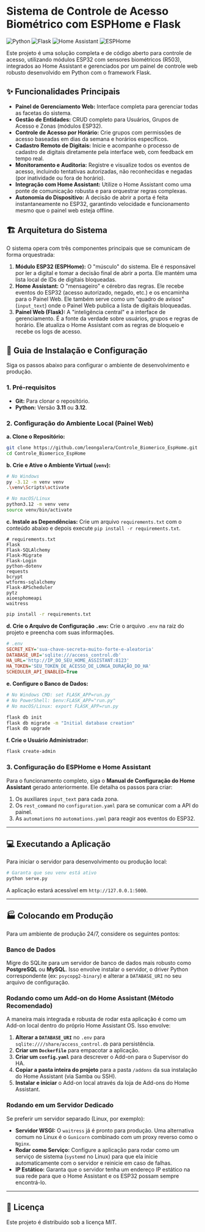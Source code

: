 # Sistema de Controle de Acesso Biométrico com ESPHome e Flask

![Python](https://img.shields.io/badge/python-3.12-blue.svg)
![Flask](https://img.shields.io/badge/flask-%23000.svg?style=for-the-badge&logo=flask&logoColor=white)
![Home Assistant](https://img.shields.io/badge/home%20assistant-%2341B8F1.svg?style=for-the-badge&logo=home-assistant&logoColor=white)
![ESPHome](https://img.shields.io/badge/esphome-%2300A9D4.svg?style=for-the-badge&logo=esphome&logoColor=white)

Este projeto é uma solução completa e de código aberto para controle de acesso, utilizando módulos ESP32 com sensores biométricos (R503), integrados ao Home Assistant e gerenciados por um painel de controle web robusto desenvolvido em Python com o framework Flask.

## ✨ Funcionalidades Principais

* **Painel de Gerenciamento Web:** Interface completa para gerenciar todas as facetas do sistema.
* **Gestão de Entidades:** CRUD completo para Usuários, Grupos de Acesso e Zonas (módulos ESP32).
* **Controle de Acesso por Horário:** Crie grupos com permissões de acesso baseadas em dias da semana e horários específicos.
* **Cadastro Remoto de Digitais:** Inicie e acompanhe o processo de cadastro de digitais diretamente pela interface web, com feedback em tempo real.
* **Monitoramento e Auditoria:** Registre e visualize todos os eventos de acesso, incluindo tentativas autorizadas, não reconhecidas e negadas (por inatividade ou fora de horário).
* **Integração com Home Assistant:** Utilize o Home Assistant como uma ponte de comunicação robusta e para orquestrar regras complexas.
* **Autonomia do Dispositivo:** A decisão de abrir a porta é feita instantaneamente no ESP32, garantindo velocidade e funcionamento mesmo que o painel web esteja offline.

## 🏗️ Arquitetura do Sistema

O sistema opera com três componentes principais que se comunicam de forma orquestrada:

1.  **Módulo ESP32 (ESPHome):** O "músculo" do sistema. Ele é responsável por ler a digital e tomar a decisão final de abrir a porta. Ele mantém uma lista local de IDs de digitais bloqueadas.
2.  **Home Assistant:** O "mensageiro" e cérebro das regras. Ele recebe eventos do ESP32 (acesso autorizado, negado, etc.) e os encaminha para o Painel Web. Ele também serve como um "quadro de avisos" (`input_text`) onde o Painel Web publica a lista de digitais bloqueadas.
3.  **Painel Web (Flask):** A "inteligência central" e a interface de gerenciamento. É a fonte da verdade sobre usuários, grupos e regras de horário. Ele atualiza o Home Assistant com as regras de bloqueio e recebe os logs de acesso.

## 🚀 Guia de Instalação e Configuração

Siga os passos abaixo para configurar o ambiente de desenvolvimento e produção.

### 1. Pré-requisitos
* **Git:** Para clonar o repositório.
* **Python:** Versão **3.11** ou **3.12**.

### 2. Configuração do Ambiente Local (Painel Web)

**a. Clone o Repositório:**

```bash
git clone https://github.com/leongalera/Controle_Biomerico_EspHome.git
cd Controle_Biomerico_EspHome
```

**b. Crie e Ative o Ambiente Virtual (`venv`):**

```bash
# No Windows
py -3.12 -m venv venv
.\venv\Scripts\activate

# No macOS/Linux
python3.12 -m venv venv
source venv/bin/activate
```

**c. Instale as Dependências:**
Crie um arquivo `requirements.txt` com o conteúdo abaixo e depois execute `pip install -r requirements.txt`.

```
# requirements.txt
Flask
Flask-SQLAlchemy
Flask-Migrate
Flask-Login
python-dotenv
requests
bcrypt
wtforms-sqlalchemy
Flask-APScheduler
pytz
aioesphomeapi
waitress
```

```bash
pip install -r requirements.txt
```

**d. Crie o Arquivo de Configuração `.env`:**
Crie o arquivo `.env` na raiz do projeto e preencha com suas informações.

```ini
# .env
SECRET_KEY='sua-chave-secreta-muito-forte-e-aleatoria'
DATABASE_URI='sqlite:///access_control.db'
HA_URL='http://IP_DO_SEU_HOME_ASSISTANT:8123'
HA_TOKEN='SEU_TOKEN_DE_ACESSO_DE_LONGA_DURAÇÃO_DO_HA'
SCHEDULER_API_ENABLED=True
```

**e. Configure o Banco de Dados:**

```bash
# No Windows CMD: set FLASK_APP=run.py
# No PowerShell: $env:FLASK_APP="run.py"
# No macOS/Linux: export FLASK_APP=run.py

flask db init
flask db migrate -m "Initial database creation"
flask db upgrade
```

**f. Crie o Usuário Administrador:**

```bash
flask create-admin
```

### 3\. Configuração do ESPHome e Home Assistant

Para o funcionamento completo, siga o **Manual de Configuração do Home Assistant** gerado anteriormente. Ele detalha os passos para criar:

1.  Os auxiliares `input_text` para cada zona.
2.  Os `rest_command` no `configuration.yaml` para se comunicar com a API do painel.
3.  As `automations` no `automations.yaml` para reagir aos eventos do ESP32.

-----

## 💻 Executando a Aplicação

Para iniciar o servidor para desenvolvimento ou produção local:

```bash
# Garanta que seu venv está ativo
python serve.py
```

A aplicação estará acessível em `http://127.0.0.1:5000`.

-----

## 🏭 Colocando em Produção

Para um ambiente de produção 24/7, considere os seguintes pontos:

### **Banco de Dados**

Migre do SQLite para um servidor de banco de dados mais robusto como **PostgreSQL** ou **MySQL**. Isso envolve instalar o servidor, o driver Python correspondente (ex: `psycopg2-binary`) e alterar a `DATABASE_URI` no seu arquivo de configuração.

### **Rodando como um Add-on do Home Assistant (Método Recomendado)**

A maneira mais integrada e robusta de rodar esta aplicação é como um Add-on local dentro do próprio Home Assistant OS. Isso envolve:

1.  **Alterar a `DATABASE_URI`** no `.env` para `sqlite:////share/access_control.db` para persistência.
2.  **Criar um `Dockerfile`** para empacotar a aplicação.
3.  **Criar um `config.yaml`** para descrever o Add-on para o Supervisor do HA.
4.  **Copiar a pasta inteira do projeto** para a pasta `/addons` da sua instalação do Home Assistant (via Samba ou SSH).
5.  **Instalar e iniciar** o Add-on local através da loja de Add-ons do Home Assistant.

### **Rodando em um Servidor Dedicado**

Se preferir um servidor separado (Linux, por exemplo):

  * **Servidor WSGI:** O `waitress` já é pronto para produção. Uma alternativa comum no Linux é o `Gunicorn` combinado com um proxy reverso como o `Nginx`.
  * **Rodar como Serviço:** Configure a aplicação para rodar como um serviço de sistema (`systemd` no Linux) para que ela inicie automaticamente com o servidor e reinicie em caso de falhas.
  * **IP Estático:** Garanta que o servidor tenha um endereço IP estático na sua rede para que o Home Assistant e os ESP32 possam sempre encontrá-lo.

-----

## 📜 Licença

Este projeto é distribuído sob a licença MIT.